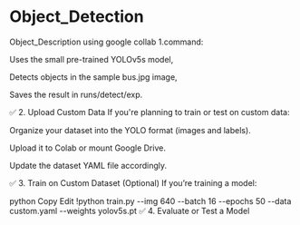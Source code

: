 # Object_Detection
Object_Description using google collab
1.command:

Uses the small pre-trained YOLOv5s model,

Detects objects in the sample bus.jpg image,

Saves the result in runs/detect/exp.

✅ 2. Upload Custom Data
If you're planning to train or test on custom data:

Organize your dataset into the YOLO format (images and labels).

Upload it to Colab or mount Google Drive.

Update the dataset YAML file accordingly.

✅ 3. Train on Custom Dataset (Optional)
If you’re training a model:

python
Copy
Edit
!python train.py --img 640 --batch 16 --epochs 50 --data custom.yaml --weights yolov5s.pt
✅ 4. Evaluate or Test a Model
